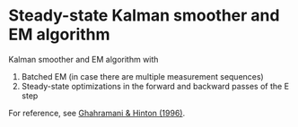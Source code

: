 # Steady-state Kalman smoother and EM algorithm 

Kalman smoother and EM algorithm with
1. Batched EM (in case there are multiple measurement sequences)
2. Steady-state optimizations in the forward and backward passes of the E step

For reference, see [Ghahramani & Hinton (1996)](http://mlg.eng.cam.ac.uk/zoubin/papers/tr-96-2.pdf).